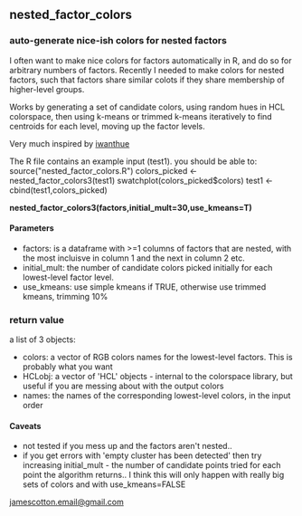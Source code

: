 ## nested_factor_colors

### auto-generate nice-ish colors for nested factors

I often want to make nice colors for factors automatically in R, and do so for arbitrary numbers of factors. Recently I needed to make colors for nested factors, such that factors share similar colots if they share membership of higher-level groups.

Works by generating a set of candidate colors, using random hues in HCL colorspace, then using k-means or trimmed k-means iteratively to find centroids for each level, moving up the factor levels. 

Very much inspired by [iwanthue](https://medialab.github.io/iwanthue/)


The R file contains an example input (test1). you should be able to:
source("nested_factor_colors.R")
colors_picked <- nested_factor_colors3(test1)
swatchplot(colors_picked$colors)
test1 <- cbind(test1,colors_picked)

**nested_factor_colors3(factors,initial_mult=30,use_kmeans=T)**

#### Parameters

- factors: is a dataframe with >=1 columns of factors that are nested, with the most incluisve in column 1 and the next in column 2 etc.
- initial_mult: the number of candidate colors picked initially for each lowest-level factor level.
- use_kmeans: use simple kmeans if TRUE, otherwise use trimmed kmeans, trimming 10%

### return value

a list of 3 objects:
- colors: a vector of RGB colors names for the lowest-level factors. This is probably what you want
- HCLobj: a vector of 'HCL' objects - internal to the colorspace library, but useful if you are messing about with the output colors
- names: the names of the corresponding lowest-level colors, in the input order


#### Caveats
- not tested if you mess up and the factors aren't nested.. 
- if you get errors with 'empty cluster has been detected' then try increasing
initial_mult - the number of candidate points tried for each point the algorithm  returns.. I think this will only happen with really big sets of colors and with use_kmeans=FALSE

jamescotton.email@gmail.com

